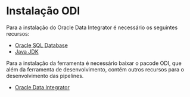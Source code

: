 # Instalação ODI
Para a instalação do Oracle Data Integrator é necessário os seguintes recursos:
- [Oracle SQL Database](https://www.oracle.com/br/database/sqldeveloper/)
- [Java JDK](https://www.oracle.com/java/technologies/downloads/)

Para a instalação da ferramenta é necessário baixar o pacode ODI, que além da ferramenta de desenvolvimento, contém outros recursos para o desenvolvimento das pipelines.
- [Oracle Data Integrator](https://www.oracle.com/br/middleware/technologies/data-integrator-downloads.html#)
